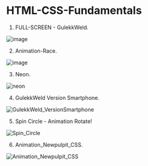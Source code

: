 ﻿# HTML-CSS-Fundamentals
1. FULL-SCREEN - GulekkWeld.

![image](https://user-images.githubusercontent.com/31259850/213196692-496933a8-e115-48b7-a8bb-aa8bd219da8b.png)

2. Animation-Race.

![image](https://user-images.githubusercontent.com/31259850/213197641-ef6a6d22-c88d-4dd7-b036-18f5cace20f6.png)

3. Neon.

![neon](https://user-images.githubusercontent.com/31259850/213554963-2b7709c3-3871-408e-a9a1-04c98b246da0.PNG)

4. GulekkWeld Version Smartphone.

![GulekkWeld_VersionSmartphone](https://user-images.githubusercontent.com/31259850/213555069-f5dd1e43-d300-47a3-a10c-c1aae95d35fd.PNG)

5. Spin Circle - Animation Rotate!

![Spin_Circle](https://user-images.githubusercontent.com/31259850/213555220-f70cae97-dfde-45fe-bb6e-845bb23b857b.PNG)

6. Animation_Newpulpit_CSS.

![Animation_Newpulpit_CSS](https://user-images.githubusercontent.com/31259850/213555415-7de0da5f-0bea-4714-bae3-ea6b03efb5a2.PNG)


